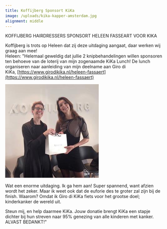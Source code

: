 ```yaml
---
title: Koffijberg Sponsort KiKa
image: /uploads/kika-kapper-amsterdam.jpg
alignment: middle
---
```



KOFFIJBERG HAIRDRESSERS SPONSORT HELEEN FASSEART VOOR KIKA

Koffijberg is trots op Heleen dat zij deze uitdaging aangaat, daar werken wij graag aan mee!
<br>Heleen: "Helemaal geweldig dat jullie 2 knipbehandelingen willen sponsoren ten behoeve van de loterij van mijn zogenaamde KiKa Lunch! De lunch organiseren naar aanleiding van mijn deelname aan Giro di KiKa, [https://www.girodikika.nl/heleen-fassaert](https://www.girodikika.nl/heleen-fassaert)

![](/uploads/versions/kika-sponsor---x----300-300x---.jpg)

Wat een enorme uitdaging. Ik ga hem aan! Super spannend, want afzien wordt het zeker. Maar ik weet ook dat de euforie des te groter zal zijn bij de finish. Waarom? Omdat ik Giro di KiKa fiets voor het grootse doel; kinderkanker de wereld uit.

Steun mij, en help daarmee KiKa. Jouw donatie brengt KiKa een stapje dichter bij hun streven naar 95% genezing van alle kinderen met kanker.
<br>ALVAST BEDANKT!"